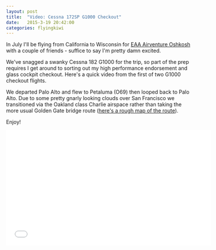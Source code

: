 ```yaml
---
layout: post
title:  "Video: Cessna 172SP G1000 Checkout"
date:   2015-3-19 20:42:00
categories: flyingkiwi
---
```


In July I'll be flying from California to Wisconsin for [EAA Airventure Oshkosh][eaa] with a
couple of friends - suffice to say I'm pretty damn excited.

We've snagged a swanky Cessna 182 G1000 for the trip, so part of the prep requires I get
around to sorting out my high performance endorsement and glass cockpit checkout. Here's a
quick video from the first of two G1000 checkout flights.

We departed Palo Alto and flew to Petaluma (O69) then looped back to Palo Alto. Due to some
pretty gnarly looking clouds over San Francisco we transitioned via the Oakland class Charlie
airspace rather than taking the more usual Golden Gate bridge route ([here's a rough map of
the route][skyvector]).

Enjoy!

<iframe width="560" height="315" src="//www.youtube.com/embed/idf6udZGxlg" frameborder="0" allowfullscreen></iframe>

[eaa]: http://bcove.me/c81x9z3j
[skyvector]: http://skyvector.com/?ll=37.89681942497454,-122.31866454723774&chart=301&zoom=4&plan=A.K2.KPAO:G.37.56787515311507,-122.02926635386011:G.37.94138166331093,-122.3437499964581:G.38.03987151806211,-122.229766842154:G.38.15658890574037,-122.38494872692942:A.K2.O69:G.38.01499096543899,-122.50305175428065:G.37.94679662639969,-122.36160277966233:G.37.709084517209696,-122.22104644420425:G.37.60525621922014,-122.19152068736645:A.K2.KPAO
